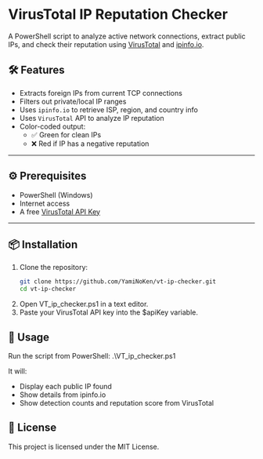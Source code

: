 ﻿# VirusTotal IP Reputation Checker
A PowerShell script to analyze active network connections, extract public IPs, and check their reputation using [VirusTotal](https://www.virustotal.com/) and [ipinfo.io](https://ipinfo.io).

## 🛠 Features

- Extracts foreign IPs from current TCP connections
- Filters out private/local IP ranges
- Uses `ipinfo.io` to retrieve ISP, region, and country info
- Uses `VirusTotal` API to analyze IP reputation
- Color-coded output:
  - ✅ Green for clean IPs
  - ❌ Red if IP has a negative reputation

---

## ⚙️ Prerequisites

- PowerShell (Windows)
- Internet access
- A free [VirusTotal API Key](https://www.virustotal.com/gui/join-us)

---

## 📦 Installation

1. Clone the repository:
   ```bash
   git clone https://github.com/YamiNoKen/vt-ip-checker.git
   cd vt-ip-checker
2. Open VT_ip_checker.ps1 in a text editor.
3. Paste your VirusTotal API key into the $apiKey variable.

## 🚀 Usage
Run the script from PowerShell:
.\VT_ip_checker.ps1

It will:

- Display each public IP found
- Show details from ipinfo.io
- Show detection counts and reputation score from VirusTotal

## 📄 License
 This project is licensed under the MIT License.
